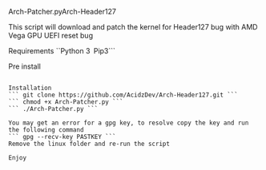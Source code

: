 Arch-Patcher.pyArch-Header127

This script will download and patch the kernel for Header127 bug with AMD Vega GPU UEFI reset bug

Requirements
``Python 3```
```Pip3```

Pre install
```pip3 install wget

Installation
``` git clone https://github.com/AcidzDev/Arch-Header127.git ```
``` chmod +x Arch-Patcher.py ```
``` ./Arch-Patcher.py ```

You may get an error for a gpg key, to resolve copy the key and run the following command
``` gpg --recv-key PASTKEY ```
Remove the linux folder and re-run the script

Enjoy
